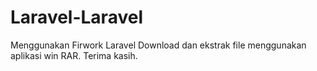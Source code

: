 # Laravel-Laravel
Menggunakan Firwork Laravel
Download dan ekstrak file menggunakan aplikasi win RAR.
Terima kasih.

